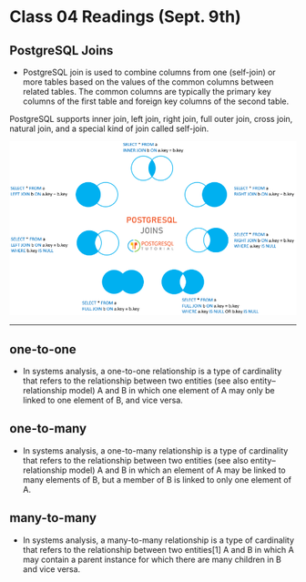 # Class 04 Readings (Sept. 9th)

## PostgreSQL Joins

- PostgreSQL join is used to combine columns from one (self-join) or more tables based on the values of the common columns between related tables. The common columns are typically the primary key columns of the first table and foreign key columns of the second table.

PostgreSQL supports inner join, left join, right join, full outer join, cross join, natural join, and a special kind of join called self-join.

<img src="./images/PostgreSQL-Joins.png">

---

## one-to-one

- In systems analysis, a one-to-one relationship is a type of cardinality that refers to the relationship between two entities (see also entity–relationship model) A and B in which one element of A may only be linked to one element of B, and vice versa.

## one-to-many

- In systems analysis, a one-to-many relationship is a type of cardinality that refers to the relationship between two entities (see also entity–relationship model) A and B in which an element of A may be linked to many elements of B, but a member of B is linked to only one element of A.

## many-to-many

- In systems analysis, a many-to-many relationship is a type of cardinality that refers to the relationship between two entities[1] A and B in which A may contain a parent instance for which there are many children in B and vice versa.
